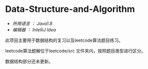 # Data-Structure-and-Algorithm

- *所用语言 ： Java1.8*
- *编辑器 ： IntelliJ Idea*

此项目主要用于数据结构的复习以及leetcode算法题目练习。

leetcode算法题解位于leetcode/src 文件夹内，按照题目类型进行区分。

数据结构部分还未更新。
